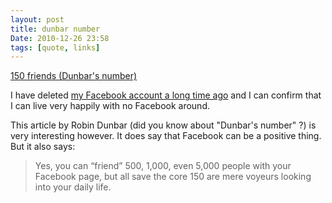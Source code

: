 ```yaml
---
layout: post
title: dunbar number
Date: 2010-12-26 23:58
tags: [quote, links]
---
```

 
[150 friends (Dunbar's number)](http://www.nytimes.com/2010/12/26/opinion/26dunbar.html)

I have deleted [my Facebook account a long time ago](http://aadm.github.io/2010-08-03-farewell-facebook.html) and I can confirm that I can live very happily with no Facebook around.

This article by Robin Dunbar (did you know about "Dunbar's number" ?) is very
interesting however. It does say that Facebook can be a positive thing. But it
also says:

> Yes, you can “friend” 500, 1,000, even 5,000 people with your Facebook page,
but all save the core 150 are mere voyeurs looking into your daily life.
